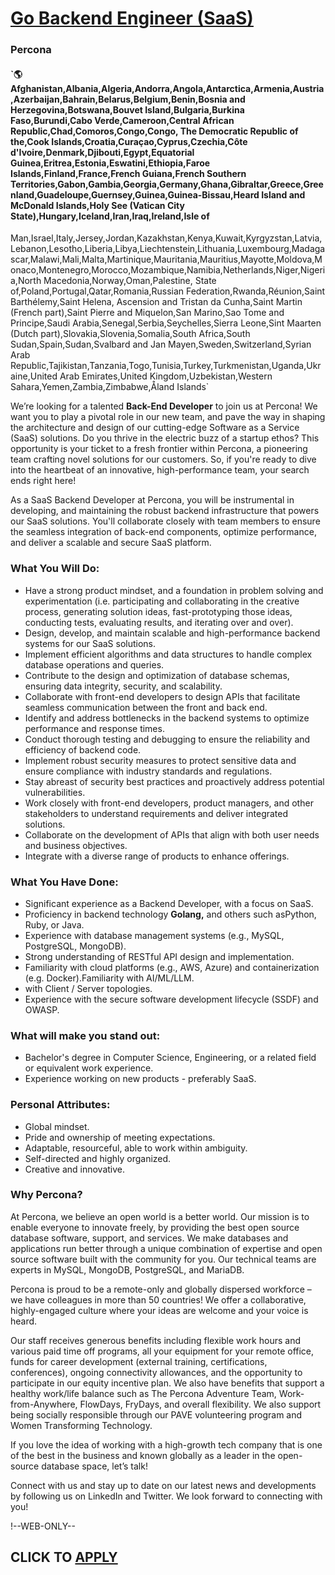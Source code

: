 # [Go Backend Engineer (SaaS)](https://www.remotewlb.com/apply/go-backend-engineer-saas-57972)  
### Percona  
#### `🌎 Afghanistan,Albania,Algeria,Andorra,Angola,Antarctica,Armenia,Austria,Azerbaijan,Bahrain,Belarus,Belgium,Benin,Bosnia and Herzegovina,Botswana,Bouvet Island,Bulgaria,Burkina Faso,Burundi,Cabo Verde,Cameroon,Central African Republic,Chad,Comoros,Congo,Congo, The Democratic Republic of the,Cook Islands,Croatia,Curaçao,Cyprus,Czechia,Côte d'Ivoire,Denmark,Djibouti,Egypt,Equatorial Guinea,Eritrea,Estonia,Eswatini,Ethiopia,Faroe Islands,Finland,France,French Guiana,French Southern Territories,Gabon,Gambia,Georgia,Germany,Ghana,Gibraltar,Greece,Greenland,Guadeloupe,Guernsey,Guinea,Guinea-Bissau,Heard Island and McDonald Islands,Holy See (Vatican City State),Hungary,Iceland,Iran,Iraq,Ireland,Isle of
Man,Israel,Italy,Jersey,Jordan,Kazakhstan,Kenya,Kuwait,Kyrgyzstan,Latvia,Lebanon,Lesotho,Liberia,Libya,Liechtenstein,Lithuania,Luxembourg,Madagascar,Malawi,Mali,Malta,Martinique,Mauritania,Mauritius,Mayotte,Moldova,Monaco,Montenegro,Morocco,Mozambique,Namibia,Netherlands,Niger,Nigeria,North Macedonia,Norway,Oman,Palestine, State of,Poland,Portugal,Qatar,Romania,Russian Federation,Rwanda,Réunion,Saint Barthélemy,Saint Helena, Ascension and Tristan da Cunha,Saint Martin (French part),Saint Pierre and Miquelon,San Marino,Sao Tome and Principe,Saudi Arabia,Senegal,Serbia,Seychelles,Sierra Leone,Sint Maarten (Dutch part),Slovakia,Slovenia,Somalia,South Africa,South Sudan,Spain,Sudan,Svalbard and Jan Mayen,Sweden,Switzerland,Syrian Arab Republic,Tajikistan,Tanzania,Togo,Tunisia,Turkey,Turkmenistan,Uganda,Ukraine,United Arab Emirates,United Kingdom,Uzbekistan,Western Sahara,Yemen,Zambia,Zimbabwe,Åland Islands`  

We’re looking for a talented **Back-End Developer** to join us at Percona! We want you to play a pivotal role in our new team, and pave the way in shaping the architecture and design of our cutting-edge Software as a Service (SaaS) solutions. Do you thrive in the electric buzz of a startup ethos? This opportunity is your ticket to a fresh frontier within Percona, a pioneering team crafting novel solutions for our customers. So, if you're ready to dive into the heartbeat of an innovative, high-performance team, your search ends right here!

As a SaaS Backend Developer at Percona, you will be instrumental in developing, and maintaining the robust backend infrastructure that powers our SaaS solutions. You'll collaborate closely with team members to ensure the seamless integration of back-end components, optimize performance, and deliver a scalable and secure SaaS platform.

### What You Will Do:

  * Have a strong product mindset, and a foundation in problem solving and experimentation (i.e. participating and collaborating in the creative process, generating solution ideas, fast-prototyping those ideas, conducting tests, evaluating results, and iterating over and over).
  * Design, develop, and maintain scalable and high-performance backend systems for our SaaS solutions.
  * Implement efficient algorithms and data structures to handle complex database operations and queries.
  * Contribute to the design and optimization of database schemas, ensuring data integrity, security, and scalability.
  * Collaborate with front-end developers to design APIs that facilitate seamless communication between the front and back end.
  * Identify and address bottlenecks in the backend systems to optimize performance and response times.
  * Conduct thorough testing and debugging to ensure the reliability and efficiency of backend code.
  * Implement robust security measures to protect sensitive data and ensure compliance with industry standards and regulations.
  * Stay abreast of security best practices and proactively address potential vulnerabilities.
  * Work closely with front-end developers, product managers, and other stakeholders to understand requirements and deliver integrated solutions.
  * Collaborate on the development of APIs that align with both user needs and business objectives.
  * Integrate with a diverse range of products to enhance offerings.

### What You Have Done:

  * Significant experience as a Backend Developer, with a focus on SaaS.
  * Proficiency in backend technology **Golang,** and others such asPython, Ruby, or Java.
  * Experience with database management systems (e.g., MySQL, PostgreSQL, MongoDB).
  * Strong understanding of RESTful API design and implementation.
  * Familiarity with cloud platforms (e.g., AWS, Azure) and containerization (e.g. Docker).Familiarity with AI/ML/LLM.
  * with Client / Server topologies.
  * Experience with the secure software development lifecycle (SSDF) and OWASP.

### What will make you stand out:

  * Bachelor's degree in Computer Science, Engineering, or a related field or equivalent work experience.
  * Experience working on new products - preferably SaaS.

### Personal Attributes:

  * Global mindset.
  * Pride and ownership of meeting expectations.
  * Adaptable, resourceful, able to work within ambiguity.
  * Self-directed and highly organized.
  * Creative and innovative.

### Why Percona?

At Percona, we believe an open world is a better world. Our mission is to enable everyone to innovate freely, by providing the best open source database software, support, and services. We make databases and applications run better through a unique combination of expertise and open source software built with the community for you. Our technical teams are experts in MySQL, MongoDB, PostgreSQL, and MariaDB.

Percona is proud to be a remote-only and globally dispersed workforce – we have colleagues in more than 50 countries! We offer a collaborative, highly-engaged culture where your ideas are welcome and your voice is heard.

Our staff receives generous benefits including flexible work hours and various paid time off programs, all your equipment for your remote office, funds for career development (external training, certifications, conferences), ongoing connectivity allowances, and the opportunity to participate in our equity incentive plan. We also have benefits that support a healthy work/life balance such as The Percona Adventure Team, Work-from-Anywhere, FlowDays, FryDays, and overall flexibility. We also support being socially responsible through our PAVE volunteering program and Women Transforming Technology.

If you love the idea of working with a high-growth tech company that is one of the best in the business and known globally as a leader in the open-source database space, let’s talk!

Connect with us and stay up to date on our latest news and developments by following us on LinkedIn and Twitter. We look forward to connecting with you!

!--WEB-ONLY--

  
## CLICK TO [APPLY](https://www.remotewlb.com/apply/go-backend-engineer-saas-57972)

